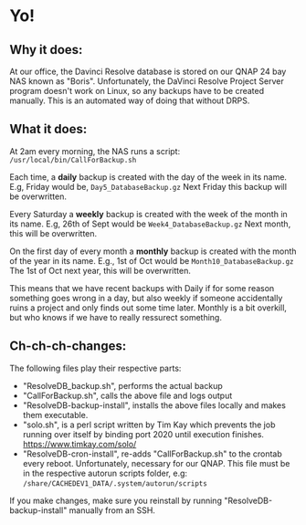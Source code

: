 # Yo!

## Why it does:
At our office, the Davinci Resolve database is stored on our QNAP 24 bay NAS known as "Boris".
Unfortunately, the DaVinci Resolve Project Server program doesn't work on Linux, so any backups have to be created manually.
This is an automated way of doing that without DRPS.





## What it does:
At 2am every morning, the NAS runs a script:
```/usr/local/bin/CallForBackup.sh```

Each time, a **daily** backup is created with the day of the week in its name.
E.g, Friday would be, ```Day5_DatabaseBackup.gz```
Next Friday this backup will be overwritten.

Every Saturday a **weekly** backup is created with the week of the month in its name.
E.g, 26th of Sept would be ```Week4_DatabaseBackup.gz```
Next month, this will be overwritten.

On the first day of every month a **monthly** backup is created with the month of the year in its name.
E.g., 1st of Oct would be ```Month10_DatabaseBackup.gz```
The 1st of Oct next year, this will be overwritten.

This means that we have recent backups with Daily if for some reason something goes wrong in a day,
but also weekly if someone accidentally ruins a project and only finds out some time later.
Monthly is a bit overkill, but who knows if we have to really ressurect something.




## Ch-ch-ch-changes:
The following files play their respective parts:

- "ResolveDB_backup.sh", performs the actual backup
- "CallForBackup.sh", calls the above file and logs output
- "ResolveDB-backup-install", installs the above files locally and makes them executable.
- "solo.sh", is a perl script written by Tim Kay which prevents the job running over itself by binding port 2020 until execution finishes. https://www.timkay.com/solo/
- "ResolveDB-cron-install",  re-adds "CallForBackup.sh" to the crontab every reboot. Unfortunately, necessary for our QNAP. This file must be in the respective autorun scripts folder, e.g: ```/share/CACHEDEV1_DATA/.system/autorun/scripts```

If you make changes, make sure you reinstall by running "ResolveDB-backup-install" manually from an SSH.

